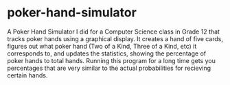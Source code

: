 # poker-hand-simulator

A Poker Hand Simulator I did for a Computer Science class in Grade 12 that tracks poker hands using a graphical display. It creates a hand of five cards, figures out what poker hand (Two of a Kind, Three of a Kind, etc) it corresponds to, and updates the statistics, showing the percentage of poker hands to total hands. Running this program for a long time gets you percentages that are very similar to the actual probabilities for recieving certain hands.
